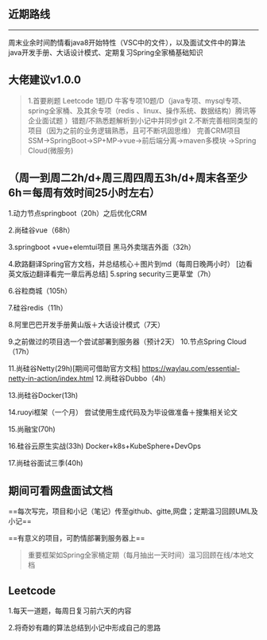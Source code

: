 ##  近期路线

-------------------------------------------------------------------
周末业余时间酌情看java8开始特性（VSC中的文件），以及面试文件中的算法
java开发手册、大话设计模式、定期复习Spring全家桶基础知识
## 大佬建议v1.0.0

> 1.首要刷题
> Leetcode 1题/D
> 牛客专项10题/D（java专项、mysql专项、spring全家桶、及其余专项（redis
> 、linux、操作系统、数据结构）腾讯等企业面试题
> ）错题/不熟悉题解析到小记中并同步git
> 2.不断完善相同类型的项目（因为之前的业务逻辑熟悉，且可不断巩固思维）
> 完善CRM项目
> SSM->SpringBoot->SP+MP->vue->前后端分离->maven多模块
> ->Spring Cloud(微服务)

（周一到周二2h/d+周三周四周五3h/d+周末各至少6h＝每周有效时间25小时左右）
-------------------------------------------------------------------

1.动力节点springboot（20h）之后优化CRM 

2.尚硅谷vue（68h）

3.springboot +vue+elemtui项目
黑马外卖瑞吉外面（32h）

4.欧路翻译Spring官方文档，并总结核心＋图片到md（每周日晚两小时）
[边看英文版边翻译看完一章后再总结]
5.spring security三更草堂（7h）

6.谷粒商城（105h）

7.硅谷redis（11h）

8.阿里巴巴开发手册黄山版＋大话设计模式（7天）

9.之前做过的项目选一个尝试部署到服务器（预计2天）
10.节点Spring Cloud（17h）

11.尚硅谷Netty(29h)[期间可借助官方文档]
https://waylau.com/essential-netty-in-action/index.html
12.尚硅谷Dubbo（4h）

13.尚硅谷Docker(13h)

14.ruoyi框架（一个月）
尝试使用生成代码及为毕设做准备＋搜集相关论文

15.尚融宝(70h)

16.硅谷云原生实战(33h)
Docker+k8s+KubeSphere+DevOps

17.尚硅谷面试三季(40h)

期间可看网盘面试文档
-------------------------------------------------------------------

==每次写完，项目和小记（笔记）传至github、gitte,网盘；定期温习回顾UML及小记==

==有意义的项目，可酌情部署到服务器上==

> 重要框架如Spring全家桶定期（每月抽出一天时间）温习回顾在线/本地文档

## Leetcode

1.每天一道题，每周日复习前六天的内容

2.将奇妙有趣的算法总结到小记中形成自己的思路